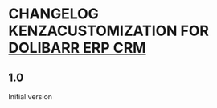 # CHANGELOG KENZACUSTOMIZATION FOR [DOLIBARR ERP CRM](https://www.dolibarr.org)

## 1.0

Initial version
